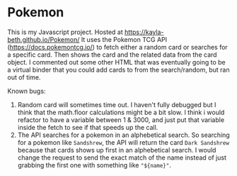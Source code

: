 # Pokemon

This is my Javascript project. Hosted at https://kayla-beth.github.io/Pokemon/ It uses the Pokemon TCG API (https://docs.pokemontcg.io/) to fetch either a random card or searches for a specific card. Then shows the card and the related data from the card object. I commented out some other HTML that was eventually going to be a virtual binder that you could add cards to from the search/random, but ran out of time. 

Known bugs:
1. Random card will sometimes time out. I haven't fully debugged but I think that the math.floor calculations might be a bit slow. I think i would refactor to have a variable between 1 & 3000, and just put that variable inside the fetch to see if that speeds up the call. 
2. The API searches for a pokemon in an alphebetical search. So searching for a pokemon like `Sandshrew`, the API will return the card `Dark Sandshrew` because that cards shows up first in an alphebetical search. I would change the request to send the exact match of the name instead of just grabbing the first one with something like `"${name}"`. 
